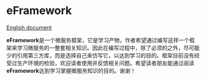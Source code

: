 # eFramework

[English document](../../README.md)

**eFramework**是一个微服务框架，它是学习产物，作者希望通过编写这样一个框架来学习微服务的一整套相关知识。因此在编写过程中，除了必须的之外，尽可能少的引用第三方库，而是选择自己来仿写它，以达到学习的目的。框架目前没有经受过生产环境的检验，欢迎读者使用并反馈相关问题。希望读者朋友能通过阅读**eFramework**达到学习掌握微服务知识的目的。谢谢！